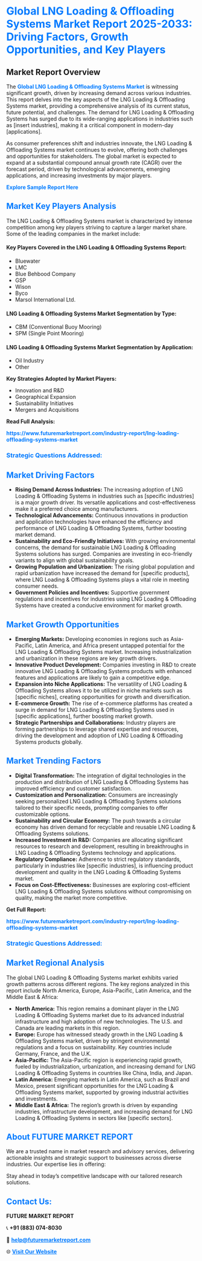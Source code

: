 <h1 style="color: #007BFF;">Global LNG Loading & Offloading Systems Market Report 2025-2033: Driving Factors, Growth Opportunities, and Key Players</h1>

<section id="overview">
<h2>Market Report Overview</h2>
<p>The <a href="https://www.futuremarketreport.com/industry-report/lng-loading-offloading-systems-market" style="color: #007BFF; text-decoration: none;"><strong>Global LNG Loading & Offloading Systems Market</strong></a> is witnessing significant growth, driven by increasing demand across various industries. This report delves into the key aspects of the LNG Loading & Offloading Systems market, providing a comprehensive analysis of its current status, future potential, and challenges. The demand for LNG Loading & Offloading Systems has surged due to its wide-ranging applications in industries such as [insert industries], making it a critical component in modern-day [applications].</p>
<p>As consumer preferences shift and industries innovate, the LNG Loading & Offloading Systems market continues to evolve, offering both challenges and opportunities for stakeholders. The global market is expected to expand at a substantial compound annual growth rate (CAGR) over the forecast period, driven by technological advancements, emerging applications, and increasing investments by major players.</p>
</section>

<section id="overview">
<p><a href="https://www.futuremarketreport.com/request-sample/reportId=35129" style="color: #007BFF; text-decoration: none;"><strong>Explore Sample Report Here</strong></a></p>
</section>

<section id="key-players">
<h2 style="color: #007BFF;">Market Key Players Analysis</h2>
<p>The LNG Loading & Offloading Systems market is characterized by intense competition among key players striving to capture a larger market share. Some of the leading companies in the market include:</p>
<h4>Key Players Covered in the LNG Loading & Offloading Systems Report:</h4>
<ul><li>Bluewater</li><li>LMC</li><li>Blue Behbood Company</li><li>GSP</li><li>Wison</li><li>Byco</li><li>Marsol International Ltd.</li></ul>
<h4>LNG Loading & Offloading Systems Market Segmentation by Type:</h4>
<ul><li>CBM (Conventional Buoy Mooring)</li><li>SPM (Single Point Mooring)</li></ul>

<h4>LNG Loading & Offloading Systems Market Segmentation by Application:</h4>
<ul><li>Oil Industry</li><li>Other</li></ul>
<p><strong>Key Strategies Adopted by Market Players:</strong></p>
<ul>
<li>Innovation and R&D</li>
<li>Geographical Expansion</li>
<li>Sustainability Initiatives</li>
<li>Mergers and Acquisitions</li>
</ul>
</section>

<section>
<p><strong>Read Full Analysis: </strong></p><a href="https://www.futuremarketreport.com/industry-report/lng-loading-offloading-systems-market" style="color: #007BFF; text-decoration: none;"><strong>https://www.futuremarketreport.com/industry-report/lng-loading-offloading-systems-market</strong></a>
<h3 style="color: #007BFF;">Strategic Questions Addressed:</h3>
</section>

<section id="driving-factors">
<h2 style="color: #007BFF;">Market Driving Factors</h2>
<ul>
<li><strong>Rising Demand Across Industries:</strong> The increasing adoption of LNG Loading & Offloading Systems in industries such as [specific industries] is a major growth driver. Its versatile applications and cost-effectiveness make it a preferred choice among manufacturers.</li>
<li><strong>Technological Advancements:</strong> Continuous innovations in production and application technologies have enhanced the efficiency and performance of LNG Loading & Offloading Systems, further boosting market demand.</li>
<li><strong>Sustainability and Eco-Friendly Initiatives:</strong> With growing environmental concerns, the demand for sustainable LNG Loading & Offloading Systems solutions has surged. Companies are investing in eco-friendly variants to align with global sustainability goals.</li>
<li><strong>Growing Population and Urbanization:</strong> The rising global population and rapid urbanization have increased the demand for [specific products], where LNG Loading & Offloading Systems plays a vital role in meeting consumer needs.</li>
<li><strong>Government Policies and Incentives:</strong> Supportive government regulations and incentives for industries using LNG Loading & Offloading Systems have created a conducive environment for market growth.</li>
</ul>
</section>

<section id="growth-opportunities">
<h2 style="color: #007BFF;">Market Growth Opportunities</h2>
<ul>
<li><strong>Emerging Markets:</strong> Developing economies in regions such as Asia-Pacific, Latin America, and Africa present untapped potential for the LNG Loading & Offloading Systems market. Increasing industrialization and urbanization in these regions are key growth drivers.</li>
<li><strong>Innovative Product Development:</strong> Companies investing in R&D to create innovative LNG Loading & Offloading Systems products with enhanced features and applications are likely to gain a competitive edge.</li>
<li><strong>Expansion into Niche Applications:</strong> The versatility of LNG Loading & Offloading Systems allows it to be utilized in niche markets such as [specific niches], creating opportunities for growth and diversification.</li>
<li><strong>E-commerce Growth:</strong> The rise of e-commerce platforms has created a surge in demand for LNG Loading & Offloading Systems used in [specific applications], further boosting market growth.</li>
<li><strong>Strategic Partnerships and Collaborations:</strong> Industry players are forming partnerships to leverage shared expertise and resources, driving the development and adoption of LNG Loading & Offloading Systems products globally.</li>
</ul>
</section>

<section id="trending-factors">
<h2 style="color: #007BFF;">Market Trending Factors</h2>
<ul>
<li><strong>Digital Transformation:</strong> The integration of digital technologies in the production and distribution of LNG Loading & Offloading Systems has improved efficiency and customer satisfaction.</li>
<li><strong>Customization and Personalization:</strong> Consumers are increasingly seeking personalized LNG Loading & Offloading Systems solutions tailored to their specific needs, prompting companies to offer customizable options.</li>
<li><strong>Sustainability and Circular Economy:</strong> The push towards a circular economy has driven demand for recyclable and reusable LNG Loading & Offloading Systems solutions.</li>
<li><strong>Increased Investment in R&D:</strong> Companies are allocating significant resources to research and development, resulting in breakthroughs in LNG Loading & Offloading Systems technology and applications.</li>
<li><strong>Regulatory Compliance:</strong> Adherence to strict regulatory standards, particularly in industries like [specific industries], is influencing product development and quality in the LNG Loading & Offloading Systems market.</li>
<li><strong>Focus on Cost-Effectiveness:</strong> Businesses are exploring cost-efficient LNG Loading & Offloading Systems solutions without compromising on quality, making the market more competitive.</li>
</ul>
</section>

<section>
<p><strong>Get Full Report: </strong></p><a href="https://www.futuremarketreport.com/industry-report/lng-loading-offloading-systems-market" style="color: #007BFF; text-decoration: none;"><strong>https://www.futuremarketreport.com/industry-report/lng-loading-offloading-systems-market</strong></a>
<h3 style="color: #007BFF;">Strategic Questions Addressed:</h3>
</section>


<section id="regional-analysis">
<h2 style="color: #007BFF;">Market Regional Analysis</h2>
<p>The global LNG Loading & Offloading Systems market exhibits varied growth patterns across different regions. The key regions analyzed in this report include North America, Europe, Asia-Pacific, Latin America, and the Middle East & Africa:</p>
<ul>
<li><strong>North America:</strong> This region remains a dominant player in the LNG Loading & Offloading Systems market due to its advanced industrial infrastructure and high adoption of new technologies. The U.S. and Canada are leading markets in this region.</li>
<li><strong>Europe:</strong> Europe has witnessed steady growth in the LNG Loading & Offloading Systems market, driven by stringent environmental regulations and a focus on sustainability. Key countries include Germany, France, and the U.K.</li>
<li><strong>Asia-Pacific:</strong> The Asia-Pacific region is experiencing rapid growth, fueled by industrialization, urbanization, and increasing demand for LNG Loading & Offloading Systems in countries like China, India, and Japan.</li>
<li><strong>Latin America:</strong> Emerging markets in Latin America, such as Brazil and Mexico, present significant opportunities for the LNG Loading & Offloading Systems market, supported by growing industrial activities and investments.</li>
<li><strong>Middle East & Africa:</strong> The region’s growth is driven by expanding industries, infrastructure development, and increasing demand for LNG Loading & Offloading Systems in sectors like [specific sectors].</li>
</ul>
</section>

<footer>
<h2 style="color: #007BFF;">About FUTURE MARKET REPORT</h2>
<p>We are a trusted name in market research and advisory services, delivering actionable insights and strategic support to businesses across diverse industries. Our expertise lies in offering:</p>

<p>Stay ahead in today’s competitive landscape with our tailored research solutions.</p>

<h2 style="color: #007BFF;">Contact Us:</h2>
<p><strong>FUTURE MARKET REPORT</strong></p>
<p>📞 <strong>+91 (883) 074-8030</strong></p>
<p>📧 <strong><a href="mailto:help@futuremarketreport.com" style="color: #007BFF;">help@futuremarketreport.com</a></strong></p>
<p>🌐 <strong><a href="https://www.futuremarketreport.com/" style="color: #007BFF;">Visit Our Website</a></strong></p>
</footer>